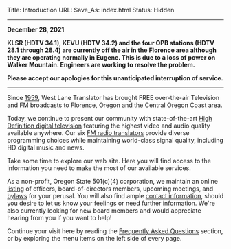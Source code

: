 Title: Introduction
URL:
Save_As: index.html
Status: Hidden

---

<b>
December 28, 2021

KLSR (HDTV 34.1), KEVU (HDTV 34.2) and the four OPB stations (HDTV
28.1 through 28.4) are currently off the air in the Florence area
although they are operating normally in Eugene.  This is due to a loss
of power on Walker Mountain.  Engineers are working to resolve the
problem.

Please accept our apologies for this unanticipated interruption of
service.
</b>

---

Since [1959]({filename}About/History.md), West Lane Translator has
brought FREE over-the-air Television and FM broadcasts to Florence,
Oregon and the Central Oregon Coast area.

Today, we continue to present our community with state-of-the-art
[High Definition digital television]({filename}HDTV.md) featuring the
highest video and audio quality available anywhere. Our six [FM radio
translators]({filename}FM.md) provide diverse programming choices
while maintaining world-class signal quality, including HD digital
music and news.

Take some time to explore our web site. Here you will find access to
the information you need to make the most of our available services.

As a non-profit, Oregon State 501(c)(4) corporation, we maintain an
online [listing]({filename}About/Governance.md) of officers,
board-of-directors members, upcoming meetings, and
[bylaws]({static}/pdfs/WLT_Bylaws_January_27_2021_distribution.pdf) for your
perusal. You will also find ample [contact
information]({filename}About/Contact.md), should you desire to let us
know your feelings or need further information.  We're also currently
looking for new board members and would appreciate hearing from you if
you want to help!

Continue your visit here by reading the [Frequently Asked
Questions]({filename}FAQ.md) section, or by exploring the menu items
on the left side of every page.
